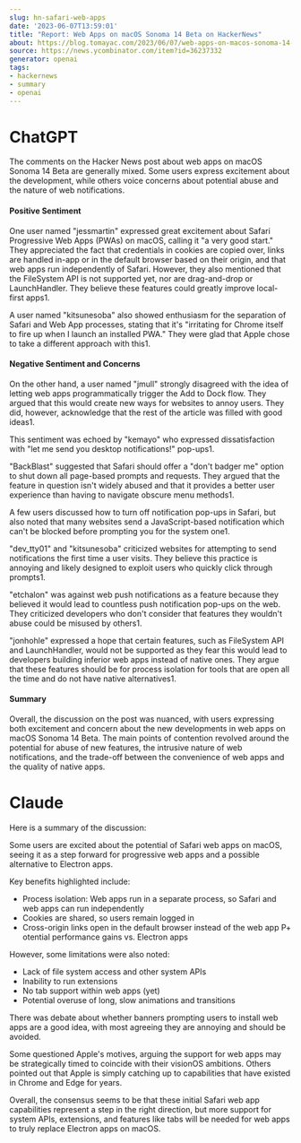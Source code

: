 ```yaml
---
slug: hn-safari-web-apps
date: '2023-06-07T13:59:01'
title: "Report: Web Apps on macOS Sonoma 14 Beta on HackerNews"
about: https://blog.tomayac.com/2023/06/07/web-apps-on-macos-sonoma-14-beta/
source: https://news.ycombinator.com/item?id=36237332
generator: openai
tags:
- hackernews
- summary
- openai
---
```


# ChatGPT 

The comments on the Hacker News post about web apps on macOS Sonoma 14 Beta are generally mixed. Some users express excitement about the development, while others voice concerns about potential abuse and the nature of web notifications.

#### Positive Sentiment
One user named "jessmartin" expressed great excitement about Safari Progressive Web Apps (PWAs) on macOS, calling it "a very good start." They appreciated the fact that credentials in cookies are copied over, links are handled in-app or in the default browser based on their origin, and that web apps run independently of Safari. However, they also mentioned that the FileSystem API is not supported yet, nor are drag-and-drop or LaunchHandler. They believe these features could greatly improve local-first apps​1​.

A user named "kitsunesoba" also showed enthusiasm for the separation of Safari and Web App processes, stating that it's "irritating for Chrome itself to fire up when I launch an installed PWA." They were glad that Apple chose to take a different approach with this​1​.

#### Negative Sentiment and Concerns
On the other hand, a user named "jmull" strongly disagreed with the idea of letting web apps programmatically trigger the Add to Dock flow. They argued that this would create new ways for websites to annoy users. They did, however, acknowledge that the rest of the article was filled with good ideas​1​.

This sentiment was echoed by "kemayo" who expressed dissatisfaction with "let me send you desktop notifications!" pop-ups​1​.

"BackBlast" suggested that Safari should offer a "don't badger me" option to shut down all page-based prompts and requests. They argued that the feature in question isn't widely abused and that it provides a better user experience than having to navigate obscure menu methods​1​.

A few users discussed how to turn off notification pop-ups in Safari, but also noted that many websites send a JavaScript-based notification which can't be blocked before prompting you for the system one​1​.

"dev_tty01" and "kitsunesoba" criticized websites for attempting to send notifications the first time a user visits. They believe this practice is annoying and likely designed to exploit users who quickly click through prompts​1​.

"etchalon" was against web push notifications as a feature because they believed it would lead to countless push notification pop-ups on the web. They criticized developers who don't consider that features they wouldn't abuse could be misused by others​1​.

"jonhohle" expressed a hope that certain features, such as FileSystem API and LaunchHandler, would not be supported as they fear this would lead to developers building inferior web apps instead of native ones. They argue that these features should be for process isolation for tools that are open all the time and do not have native alternatives​1​.

#### Summary
Overall, the discussion on the post was nuanced, with users expressing both excitement and concern about the new developments in web apps on macOS Sonoma 14 Beta. The main points of contention revolved around the potential for abuse of new features, the intrusive nature of web notifications, and the trade-off between the convenience of web apps and the quality of native apps.

# Claude

Here is a summary of the discussion:

Some users are excited about the potential of Safari web apps on macOS, seeing it as a step forward for progressive web apps and a possible alternative to Electron apps.

Key benefits highlighted include:

+ Process isolation: Web apps run in a separate process, so Safari and web apps can run independently
+ Cookies are shared, so users remain logged in
+ Cross-origin links open in the default browser instead of the web app
P+ otential performance gains vs. Electron apps

However, some limitations were also noted:

+ Lack of file system access and other system APIs
+ Inability to run extensions
+ No tab support within web apps (yet)
+ Potential overuse of long, slow animations and transitions

There was debate about whether banners prompting users to install web apps are a good idea, with most agreeing they are annoying and should be avoided.

Some questioned Apple's motives, arguing the support for web apps may be strategically timed to coincide with their visionOS ambitions. Others pointed out that Apple is simply catching up to capabilities that have existed in Chrome and Edge for years.

Overall, the consensus seems to be that these initial Safari web app capabilities represent a step in the right direction, but more support for system APIs, extensions, and features like tabs will be needed for web apps to truly replace Electron apps on macOS.